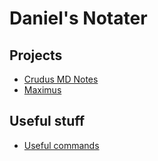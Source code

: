 # Daniel's Notater

## Projects

- [Crudus MD Notes](./Privat/Crudus&#32;MD&#32;Notes/index.md)
- [Maximus](.Privat/Maximus/index.md)

## Useful stuff

- [Useful commands](./Privat/Useful/UsefulCommands.md)